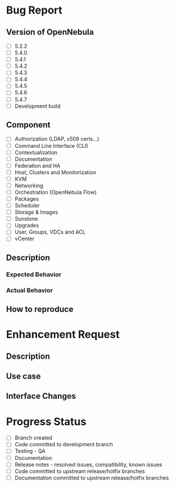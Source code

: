 <!--////////////////////////////////////////////-->
<!-- COMPLETE ONLY ONE SECTION                  -->
<!-- BUG REPORT *OR* ENHANCEMENT REQUEST        -->
<!--////////////////////////////////////////////-->

<!--////////////////////////////////////////////-->
<!-- COMPLETE THIS SECTION FOR BUG REPORTS      -->
<!--////////////////////////////////////////////-->

# Bug Report
## Version of OpenNebula
<!--Mark the relevant versions affected with [X] -->
- [ ] 5.2.2
- [ ] 5.4.0
- [ ] 5.4.1
- [ ] 5.4.2
- [ ] 5.4.3
- [ ] 5.4.4
- [ ] 5.4.5
- [ ] 5.4.6
- [ ] 5.4.7
- [ ] Development build

## Component
<!-- Mark the relevant versions affected with [X] -->
- [ ] Authorization (LDAP, x509 certs...)
- [ ] Command Line Interface (CLI)
- [ ] Contextualization
- [ ] Documentation
- [ ] Federation and HA
- [ ] Host, Clusters and Monitorization
- [ ] KVM
- [ ] Networking
- [ ] Orchestration (OpenNebula Flow)
- [ ] Packages
- [ ] Scheduler
- [ ] Storage & Images
- [ ] Sunstone
- [ ] Upgrades
- [ ] User, Groups, VDCs and ACL
- [ ] vCenter

## Description
<!-- Brief description of your problem -->

### Expected Behavior

### Actual Behavior

## How to reproduce
<!-- Steps to reproduce the issue -->

<!--////////////////////////////////////////////-->
<!-- COMPLETE THIS SECTION FOR FEATURE REQUESTS -->
<!--////////////////////////////////////////////-->

# Enhancement Request
## Description
<!-- Brief description of the new functionality -->

## Use case
<!-- How are you going to use this new feature? -->
<!-- Why do you need it?                        -->

## Interface Changes
<!-- Describe any changed to current interfaces -->
<!-- incluing Sunstone, CLI or/and API          --> 

<!--////////////////////////////////////////////-->
<!-- THIS SECTION IS FOR THE DEVELOPMENT TEAM   -->
<!-- BOTH FOR BUGS AND ENHANCEMENT REQUESTS     -->
<!-- PROGRESS WILL BE REFLECTED HERE            -->
<!--////////////////////////////////////////////-->

# Progress Status
- [ ] Branch created 
- [ ] Code committed to development branch
- [ ] Testing - QA
- [ ] Documentation 
- [ ] Release notes - resolved issues, compatibility, known issues
- [ ] Code committed to upstream release/hotfix branches
- [ ] Documentation committed to upstream release/hotfix branches
